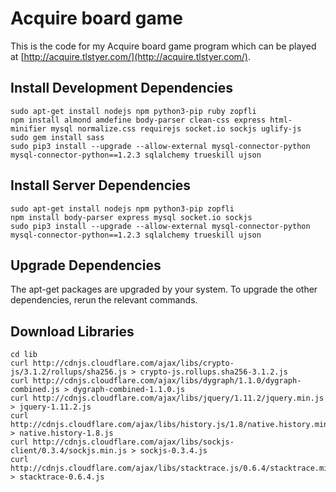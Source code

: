 # Acquire board game

This is the code for my Acquire board game program which can be played at [http://acquire.tlstyer.com/](http://acquire.tlstyer.com/).

## Install Development Dependencies

    sudo apt-get install nodejs npm python3-pip ruby zopfli
    npm install almond amdefine body-parser clean-css express html-minifier mysql normalize.css requirejs socket.io sockjs uglify-js
    sudo gem install sass
    sudo pip3 install --upgrade --allow-external mysql-connector-python mysql-connector-python==1.2.3 sqlalchemy trueskill ujson

## Install Server Dependencies

    sudo apt-get install nodejs npm python3-pip zopfli
    npm install body-parser express mysql socket.io sockjs
    sudo pip3 install --upgrade --allow-external mysql-connector-python mysql-connector-python==1.2.3 sqlalchemy trueskill ujson

## Upgrade Dependencies

The apt-get packages are upgraded by your system. To upgrade the other dependencies, rerun the relevant commands.

## Download Libraries

    cd lib
    curl http://cdnjs.cloudflare.com/ajax/libs/crypto-js/3.1.2/rollups/sha256.js > crypto-js.rollups.sha256-3.1.2.js
    curl http://cdnjs.cloudflare.com/ajax/libs/dygraph/1.1.0/dygraph-combined.js > dygraph-combined-1.1.0.js
    curl http://cdnjs.cloudflare.com/ajax/libs/jquery/1.11.2/jquery.min.js > jquery-1.11.2.js
    curl http://cdnjs.cloudflare.com/ajax/libs/history.js/1.8/native.history.min.js > native.history-1.8.js
    curl http://cdnjs.cloudflare.com/ajax/libs/sockjs-client/0.3.4/sockjs.min.js > sockjs-0.3.4.js
    curl http://cdnjs.cloudflare.com/ajax/libs/stacktrace.js/0.6.4/stacktrace.min.js > stacktrace-0.6.4.js
